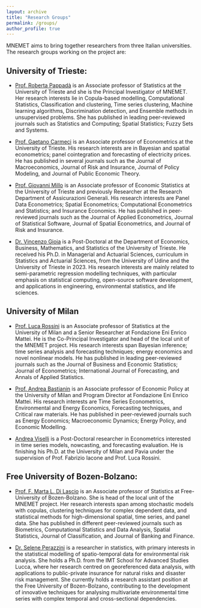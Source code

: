 ```yaml
---
layout: archive
title: "Research Groups"
permalink: /groups/
author_profile: true
---
```


MNEMET aims to bring together researchers from three Italian universities. The research groups working on the project are:

## University of Trieste:

* [Prof. Roberta Pappadà](https://deams.units.it/it/dipartimento/persone/personale-docente?q=it/node/17847) is an Associate professor of Statistics at the University of Trieste and she is the Principal Investigator of MNEMET. Her research interests lie in Copula-based modelling, Computational Statistics, Classification and clustering, Time series clustering, Machine learning algorithms, Discrimination detection, and Ensemble methods in unsupervised problems. She has published in leading peer-reviewed journals such as Statistics and Computing; Spatial Statistics; Fuzzy Sets and Systems.
  
* [Prof. Gaetano Carmeci](https://www.units.it/persone/index.php/from/abook/persona/4715) is an Associate professor of Econometrics at the University of Trieste. His research interests are in Bayesian and spatial econometrics; panel cointegration and forecasting of electricity prices. He has published in several journals such as the Journal of Macroeconomics, Journal of Risk and Insurance, Journal of Policy Modeling, and Journal of Public Economic Theory.

* [Prof. Giovanni Millo](https://deams.units.it/it/dipartimento/persone/personale-docente?q=it/node/20120) is an Associate professor of Economic Statistics at the University of Trieste and previously Researcher at the Research Department of Assicurazioni Generali. His research interests are Panel Data Econometrics; Spatial Econometrics; Computational Econometrics and Statistics; and Insurance Economics. He has published in peer-reviewed journals such as the Journal of Applied Econometrics, Journal of Statistical Software, Journal of Spatial Econometrics, and Journal of Risk and Insurance.

* [Dr. Vincenzo Gioia](https://scholar.google.it/citations?user=yRDtG0gAAAAJ&hl=it) is a Post-Doctoral at the Department of Economics, Business, Mathematics, and Statistics of the University of Trieste. He received his Ph.D. in Managerial and Actuarial Sciences, curriculum in Statistics and Actuarial Sciences, from the University of Udine and the University of Trieste in 2023. His research interests are mainly related to semi-parametric regression modelling techniques, with particular emphasis on statistical computing, open-source software development, and applications in engineering, environmental statistics, and life sciences.

  
## University of Milan

* [Prof. Luca Rossini](https://rossiniluca.github.io/web/) is an Associate professor of Statistics at the University of Milan and a Senior Researcher at Fondazione Eni Enrico Mattei. He is the Co-Principal Investigator and head of the local unit of the MNEMET project. His research interests span Bayesian inference; time series analysis and forecasting techniques; energy economics and novel nonlinear models. He has published in leading peer-reviewed journals such as the Journal of Business and Economic Statistics; Journal of Econometrics; International Journal of Forecasting, and Annals of Applied Statistics.

* [Prof. Andrea Bastianin](https://sites.google.com/view/andrea-bastianin) is an Associate professor of Economic Policy at the University of Milan and Program Director at Fondazione Eni Enrico Mattei. His research interests are Time Series Econometrics, Environmental and Energy Economics, Forecasting techniques, and Critical raw materials. He has published in peer-reviewed journals such as Energy Economics; Macroeconomic Dynamics; Energy Policy, and Economic Modelling.

* [Andrea Viselli](https://andreaviselli.github.io/about/) is a Post-Doctoral researcher in Econometrics interested in time series models, nowcasting, and forecasting evaluation. He is finishing his Ph.D. at the University of Milan and Pavia under the supervision of Prof. Fabrizio Iacone and Prof. Luca Rossini.  

  
## Free University of Bozen-Bolzano:

* [Prof. F. Marta L. Di Lascio](http://www.fmldilascio.it) is an Associate professor of Statistics at Free-University of Bozen-Bolzano. She is head of the local unit of the MNEMET project. Her research interests span among stochastic models with copulas, clustering techniques for complex dependent data, and statistical methods for high-dimensional spatial, time series, and panel data. She has published in different peer-reviewed journals such as Biometrics, Computational Statistics and Data Analysis,  Spatial Statistics, Journal of Classification, and  Journal of Banking and Finance.

* [Dr. Selene Perazzini](https://www.unibz.it/de/faculties/economics-management/academic-staff/person/45071-selene-perazzini) is a researcher in statistics, with primary interests in the statistical modelling of spatio-temporal data for environmental risk analysis. She holds a Ph.D. from the IMT School for Advanced Studies Lucca, where her research centred on georeferenced data analysis, with applications to public-private insurance for natural risks and disaster risk management. She currently holds a research assistant position at the Free University of Bozen-Bolzano, contributing to the development of innovative techniques for analysing multivariate environmental time series with complex temporal and cross-sectional dependencies.

